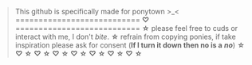 > This github is specifically made for ponytown >_<
=========================== **♡** ===========================
**☆** please feel free to cuds or interact with me, I don't *bite*.
**☆** refrain from copying ponies, if take inspiration please ask for consent (**If I turn it down then no is a** ___no___)
**☆** **♡** **☆** **♡** **☆** **♡** **☆** **♡** **☆** **♡** **☆** **♡** **☆** **♡** **☆**
<!--
**zcsaix/zcsaix** is a ✨ _special_ ✨ repository because its `README.md` (this file) appears on your GitHub profile.

Here are some ideas to get you started:

- 🔭 I’m currently working on ...
- 🌱 I’m currently learning ...
- 👯 I’m looking to collaborate on ...
- 🤔 I’m looking for help with ...
- 💬 Ask me about ...
- 📫 How to reach me: ...
- 😄 Pronouns: ...
- ⚡ Fun fact: ...
-->
